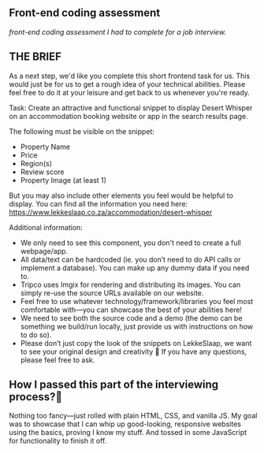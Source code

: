 ## Front-end coding assessment
_front-end coding assessment I had to complete for a job interview._

## **THE BRIEF**

As a next step, we'd like you complete this short frontend task for us. This would just be for us to get a rough idea of your technical abilities. Please feel free to do it at your leisure and get back to us whenever you're ready.

Task: Create an attractive and functional snippet to display Desert Whisper on an accommodation booking website or app in the search results page.

The following must be visible on the snippet:

- Property Name
- Price
- Region(s)
- Review score
- Property Image (at least 1)

But you may also include other elements you feel would be helpful to display.
You can find all the information you need here: https://www.lekkeslaap.co.za/accommodation/desert-whisper

Additional information:

- We only need to see this component, you don't need to create a full webpage/app.
- All data/text can be hardcoded (ie. you don’t need to do API calls or implement a database). You can make up any dummy data if you need to.
- Tripco uses Imgix for rendering and distributing its images. You can simply re-use the source URLs available on our website.
- Feel free to use whatever technology/framework/libraries you feel most comfortable with—you can showcase the best of your abilities here!
- We need to see both the source code and a demo (the demo can be something we build/run locally, just provide us with instructions on how to do so).
- Please don’t just copy the look of the snippets on LekkeSlaap, we want to see your original design and creativity 🙂
  If you have any questions, please feel free to ask.

## How I passed this part of the interviewing process?🫣

Nothing too fancy—just rolled with plain HTML, CSS, and vanilla JS. My goal was to showcase that I can whip up good-looking, responsive websites using the basics, proving I know my stuff. And tossed in some JavaScript for functionality to finish it off.

